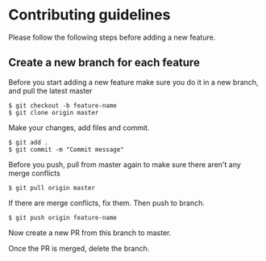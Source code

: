 # Contributing guidelines

Please follow the following steps before adding a new feature.

## Create a new branch for each feature
Before you start adding a new feature make sure you do it in a new branch, and pull the latest master
```
$ git checkout -b feature-name
$ git clone origin master
```

Make your changes, add files and commit.
```
$ git add .
$ git commit -m "Commit message"
```

Before you push, pull from master again to make sure there aren't any merge conflicts
```
$ git pull origin master
```

If there are merge conflicts, fix them.
Then push to branch.

```
$ git push origin feature-name
```

Now create a new PR from this branch to master.

Once the PR is merged, delete the branch.

